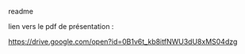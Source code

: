 readme

lien vers le pdf de présentation : 

https://drive.google.com/open?id=0B1v6t_kb8itfNWU3dU8xMS04dzg
